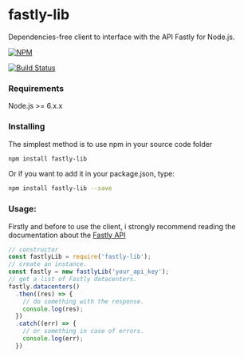 # fastly-lib
Dependencies-free client to interface with the API Fastly for Node.js.

[![NPM](https://nodei.co/npm/fastly-lib.png)](https://nodei.co/npm/fastly-lib/)


[![Build Status](https://travis-ci.org/luisan00/fastly-lib.svg?branch=master)](https://travis-ci.org/luisan00/fastly-lib)

### Requirements
Node.js >= 6.x.x

### Installing
The simplest method is to use npm in your source code folder
```bash
npm install fastly-lib
```
Or if you want to add it in your package.json, type:
```bash
npm install fastly-lib --save
```
### Usage:

Firstly and before to use the client, i strongly recommend reading the documentation about the <a target="_blank" href="https://docs.fastly.com/api/">Fastly API</a>

```js
// constructor
const fastlyLib = require('fastly-lib');
// create an instance.
const fastly = new fastlyLib('your_api_key');
// get a list of Fastly datacenters.
fastly.datacenters()
  .then((res) => {
    // do something with the response.
    console.log(res);
  })
  .catch((err) => {
    // or something in case of errors.
    console.log(err);
  })
```
